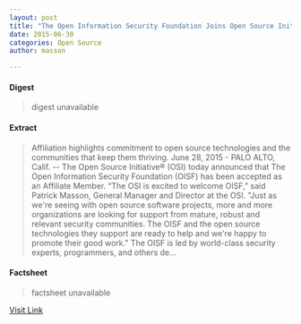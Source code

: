 ```yaml
---
layout: post
title: "The Open Information Security Foundation Joins Open Source Initiative as Affiliate Member"
date: 2015-06-30
categories: Open Source
author: masson

---
```



#### Digest
>digest unavailable

#### Extract
>Affiliation highlights commitment to open source technologies and the communities that keep them thriving. June 28, 2015 - PALO ALTO, Calif. -- The Open Source Initiative® (OSI) today announced that The Open Information Security Foundation (OISF) has been accepted as an Affiliate Member. “The OSI is excited to welcome OISF,” said Patrick Masson, General Manager and Director at the OSI. "Just as we're seeing with open source software projects, more and more organizations are looking for support from mature, robust and relevant security communities. The OISF and the open source technologies they support are ready to help and we're happy to promote their good work." The OISF is led by world-class security experts, programmers, and others de...

#### Factsheet
>factsheet unavailable

[Visit Link](http://opensource.org/node/754)


